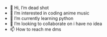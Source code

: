 - 👋 Hi, I’m dead shot
- 👀 I’m interested in coding anime music
- 🌱 I’m currently learning python
- 💞️ I’m looking to collaborate on i have no idea
- 📫 How to reach me dms

<!---
lakshana001/lakshana001 is a ✨ special ✨ repository because its `README.md` (this file) appears on your GitHub profile.
You can click the Preview link to take a look at your changes.
--->

